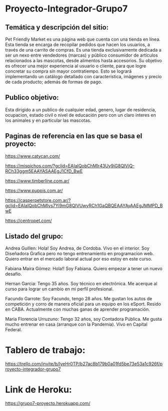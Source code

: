 # Proyecto-Integrador-Grupo7

## Temática y descripción del sitio:
Pet Friendly Market es una página web que cuenta con una tienda en línea. Esta tienda se encarga de recopilar pedidos que hacen los usuarios, a través de una carrito de compras.
Es una tienda exclusivamente dedicada a ser un nexo entre vendedores (marcas) y  público consumidor de artículos relacionados a las mascotas, desde alimentos hasta accesorios. 
Su objetivo es ofrecer una mejor experiencia al usuario o cliente, para que logre concretar su compra sin mayor contratiempo.
Esto se logrará implementando un catálogo detallado con característica, imágenes y precio de cada producto; además de formas de pago.


## Publico objetivo:

Esta dirigido a un publico de cualquier edad, genero, lugar de residencia, ocupacion, estado civil o nivel de educación pero con un claro interes en los animales y en particular las mascotas.

## Paginas de referencia en las que se basa el proyecto:

https://www.catycan.com/

https://mispichos.com/?gclid=EAIaIQobChMIr43Uy9iG8QIVjQ-RCh33ggm5EAAYASAAEgJ1CfD_BwE

https://www.timberline.com.ar/

https://www.puppis.com.ar/

https://casperpetstore.com.ar/?gclid=EAIaIQobChMIvs7Yi9mG8QIVUwyRCh1GaQBQEAAYAyAAEgJMMPD_BwE

https://centropet.com/

## Listado del grupo:            

Andrea Guillen: Hola! Soy Andrea, de Cordoba. Vivo en el interior. Soy Diseñadora Grafica pero no tengo entrenamiento en programacion web. Quiero entrar en el mercado laboral actual por eso estoy en este curso. 

Fabiana Maira Gómez: Hola!! Soy Fabiana. Quiero empezar a tener un nuevo desafío.

Hernan Garcia: Tengo 35 años. Soy técnico en electrónica. Me acerque al curso para lograr un cambio en mi perfil profesional.

Facundo Garrote: Soy Facundo, tengo 28 años. Me gustan los autos de competición y corro de manera oficial para un equipo en los eSport. Resido en CABA. Actualmente con muchas ganas de aprender programación.

Maria Florencia Urruzuno: Tengo 32 años, soy Contadora Pública. Me gusta mucho entrenar en casa (arranque con la Pandemia). Vivo en Capital Federal.

# Tablero de trabajo:

https://trello.com/invite/b/IyeHr0TP/b27ac8b179b0a01fd5be73e53a1c926f/proyecto-integrador-grupo7

# Link de Heroku:

https://grupo7-proyecto.herokuapp.com/

